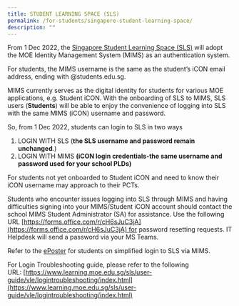 ```yaml
---
title: STUDENT LEARNING SPACE (SLS)
permalink: /for-students/singapore-student-learning-space/
description: ""
---
```

From 1 Dec 2022, the [Singapore Student Learning Space (SLS)](https://vle.learning.moe.edu.sg/login) will adopt the MOE Identity Management System (MIMS) as an authentication system.

For students, the MIMS username is the same as the student’s iCON email address, ending with @students.edu.sg.

MIMS currently serves as the digital identity for students for various MOE applications, e.g. Student iCON. With the onboarding of SLS to MIMS, SLS users (**Students**) will be able to enjoy the convenience of logging into SLS with the same MIMS (iCON) username and password.

So, from 1 Dec 2022, students can login to SLS in two ways

1.  LOGIN WITH SLS (**the SLS username and password remain unchanged**.)
2.  LOGIN WITH MIMS **(iCON login credentials-the same username and password used for your school PLDs)**

For students not yet onboarded to Student iCON and need to know their iCON username may approach to their PCTs.

Students who encounter issues logging into SLS through MIMS and having difficulties signing into your MIMS/Student iCON account should contact the school MIMS Student Administrator (SA) for assistance. Use the following URL [https://forms.office.com/r/cH6sJuC3jA](https://forms.office.com/r/cH6sJuC3jA) for password resetting requests. IT Helpdesk will send a password via your MS Teams.

Refer to the [ePoster](/files/ePoster-for-Students-on-simplified-login-to-SLS-via-MIMS-Updated.pdf) for students on simplified login to SLS via MIMS.

For Login Troubleshooting guide, please refer to the following URL: [https://www.learning.moe.edu.sg/sls/user-guide/vle/logintroubleshooting/index.html](https://www.learning.moe.edu.sg/sls/user-guide/vle/logintroubleshooting/index.html)
